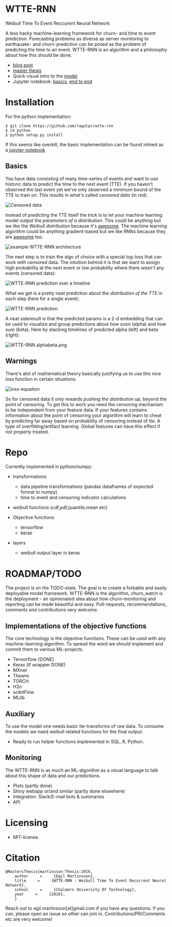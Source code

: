 # WTTE-RNN
Weibull Time To Event Reccurent Neural Network

A less hacky machine-learning framework for churn- and time to event prediction. Forecasting problems as diverse as server monitoring to earthquake- and churn-prediction can be posed as the problem of predicting the time to an event. WTTE-RNN is an algorithm and a philosophy about how this should be done. 

* [blog post](https://ragulpr.github.io/2016/12/22/WTTE-RNN-Hackless-churn-modeling/)
* [master thesis](https://ragulpr.github.io/assets/draft_master_thesis_martinsson_egil_wtte_rnn_2016.pdf)
* Quick visual intro to the [model](https://imgur.com/a/HX4KQ) 
* Jupyter notebook: [basics](/python/examples/keras/simple_example.ipynb), [end to end](python/examples/data_pipeline/data_pipeline.ipynb )

# Installation
For the python implementation:

    $ git clone https://github.com/ragulpr/wtte-rnn  
    $ cd python
    $ python setup.py install

If this seems like overkill, the basic implementation can be found inlined as a [jupyter notebook](/python/examples/keras/standalone_simple_example.ipynb) 

## Basics
You have data consisting of many time-series of events and want to use historic data to predict the time to the next event (TTE). If you haven't observed the last event yet we've only observed a minimum bound of the TTE to train on. This results in what's called *censored data* (in red):

![Censored data](./readme_figs/data.gif)

Instead of predicting the TTE itself the trick is to let your machine learning model output the *parameters of a distribution*. This could be anything but we like the *Weibull distribution* because it's [awesome](https://ragulpr.github.io/2016/12/22/WTTE-RNN-Hackless-churn-modeling/#embrace-the-weibull-euphoria). The machine learning algorithm could be anything gradient-based but we like RNNs because they are [awesome](http://karpathy.github.io/2015/05/21/rnn-effectiveness/) too.

![example WTTE-RNN architecture](./readme_figs/fig_rnn_weibull.png)

The next step is to train the algo of choice with a special log-loss that can work with censored data. The intuition behind it is that we want to assign high probability at the *next* event or low probability where there *wasn't* any events (censored data): 

![WTTE-RNN prediction over a timeline](./readme_figs/solution_beta_2.gif)

What we get is a pretty neat prediction about the *distribution of the TTE* in each step (here for a single event):

![WTTE-RNN prediction](./readme_figs/it_61786_pmf_151.png)

A neat sideresult is that the predicted params is a 2-d embedding that can be used to visualize and group predictions about *how soon* (alpha) and *how sure* (beta). Here by stacking timelines of predicted alpha (left) and beta (right):

![WTTE-RNN alphabeta.png](./readme_figs/alphabeta.png)

## Warnings
There's alot of mathematical theory basically justifying us to use this nice loss function in certain situations:

![loss-equation](./readme_figs/equation.png)


So for censored data it only rewards *pushing the distribution up*, beyond the point of censoring. To get this to work you need the censoring mechanism to be independent from your feature data. If your features contains information about the point of censoring your algorithm will learn to cheat by predicting far away based on probability of censoring instead of tte. A type of overfitting/artifact learning. Global features can have this effect if not properly treated.

# Repo
Currently implemented in python/numpy:

* transformations
    * data pipeline transformations (pandas dataframes of expected format to numpy)
    * time to event and censoring indicator calculations
* weibull functions (cdf,pdf,quantile,mean etc)

* Objective functions
    * tensorflow
    * keras
* layers
    * weibull output layer in keras

# ROADMAP/TODO
The project is on the TODO-state. The goal is to create a forkable and easily deployable model framework. WTTE-RNN is the algorithm, churn_watch is the deployment - an opinionated idea about how churn-monitoring and reporting can be made beautiful and easy. Pull-requests, recommendations, comments and contributions very welcome.

## Implementations of the objective functions
The core technology is the objective functions. These can be used with any machine-learning algorithm. To spread the word we should implement and commit them to various ML-projects. 

* Tensorflow (DONE)
* Keras (tf wrapper DONE)
* MXnet
* Theano
* TORCH
* H2o
* scikitFlow
* MLlib

## Auxiliary

To use the model one needs basic tte-transforms of raw data. To consume the models we need weibull related functions for the final output.
* Ready to run helper functions implemented in SQL, R, Python.

## Monitoring 
The WTTE-RNN is as much an ML-algorithm as a visual language to talk about this shape of data and our predictions.
* Plots (partly done)
* Shiny webapp or/and similar (partly done elsewhere)
* Integration. Slack/E-mail bots & summaries
* API 

# Licensing
* MIT-license. 

# Citation

	@MastersThesis{martinsson:Thesis:2016,
	    author     =     {Egil Martinsson},
	    title     =     {WTTE-RNN : Weibull Time To Event Recurrent Neural Network},
	    school     =     {Chalmers University Of Technology},
	    year     =     {2016},
	    }

Reach out to egil.martinsson[at]gmail.com if you have any questions. 
If you can, please open an issue so other can join in. 
Contributions/PR/Comments etc are very welcome!
